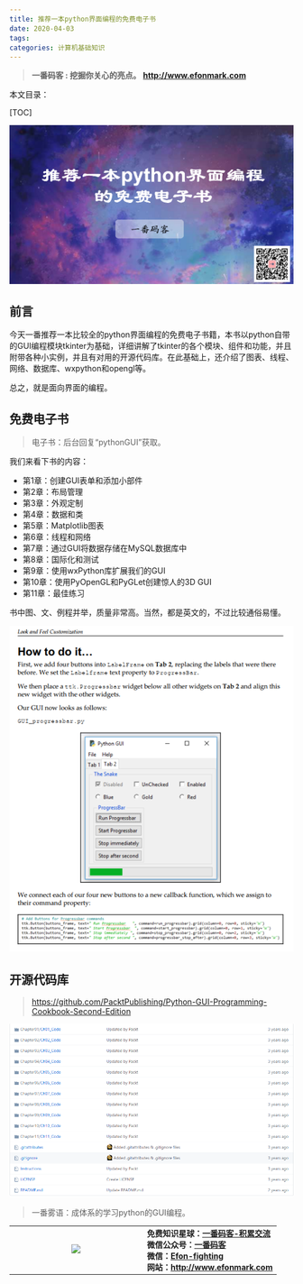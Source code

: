 ```yaml
---
title: 推荐一本python界面编程的免费电子书
date: 2020-04-03
tags: 
categories: 计算机基础知识
---
```


> **一番码客 : 挖掘你关心的亮点。**
> **http://www.efonmark.com**

本文目录：

[TOC]

![image-20200403233317715](2020-04-03-推荐一本python界面编程的免费电子书/image-20200403233317715.png)

<!-- more -->

## 前言

今天一番推荐一本比较全的python界面编程的免费电子书籍，本书以python自带的GUI编程模块tkinter为基础，详细讲解了tkinter的各个模块、组件和功能，并且附带各种小实例，并且有对用的开源代码库。在此基础上，还介绍了图表、线程、网络、数据库、wxpython和opengl等。

总之，就是面向界面的编程。

## 免费电子书

> 电子书：后台回复“pythonGUI”获取。

我们来看下书的内容：

* 第1章：创建GUI表单和添加小部件
* 第2章：布局管理
* 第3章：外观定制
* 第4章：数据和类
* 第5章：Matplotlib图表
* 第6章：线程和网络
* 第7章：通过GUI将数据存储在MySQL数据库中
* 第8章：国际化和测试
* 第9章：使用wxPython库扩展我们的GUI
* 第10章：使用PyOpenGL和PyGLet创建惊人的3D GUI
* 第11章：最佳练习

书中图、文、例程并举，质量非常高。当然，都是英文的，不过比较通俗易懂。

![image-20200403235042553](2020-04-03-推荐一本python界面编程的免费电子书/image-20200403235042553.png)

## 开源代码库

>  https://github.com/PacktPublishing/Python-GUI-Programming-Cookbook-Second-Edition

![image-20200403234810977](2020-04-03-推荐一本python界面编程的免费电子书/image-20200403234810977.png)

> 一番雾语：成体系的学习python的GUI编程。

<table>
<tr>
<td ><center><img src="http://www.efonmark.com/efonmark-blog/readme/guanzhu_1.jpg" width=50%></center></td>
<td width="50%" align=left><b>
    免费知识星球：<a href="http://www.efonmark.com/efonmark-blog/readme/zhishixingqiu1.png">一番码客-积累交流</a><br>
    微信公众号：<a href="http://www.efonmark.com/efonmark-blog/readme/guanzhu_1.jpg">一番码客</a><br>
    微信：<a href="http://www.efonmark.com/efonmark-blog/readme/weixin.jpg">Efon-fighting</a><br>
    网站：<a href="http://www.efonmark.com">http://www.efonmark.com</a><br></b></td>
</tr>
</table>